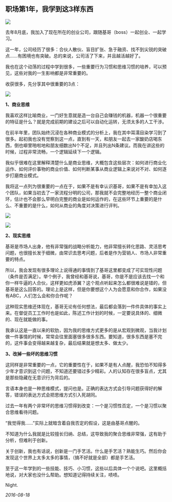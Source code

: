 ## 职场第1年，我学到这3样东西

![](http://mmbiz.qpic.cn/mmbiz_jpg/cicG9K6Wf5FYZ8jtprTvOXUs28omUIXcicHDUAGpuzHXRJpsYibUibku0OhYaBhy8s9L5IZL5DHKDmfNyZXetYYibSA/640?wx_fmt=jpeg&tp=webp&wxfrom=5)

去年8月底，我加入了现在所在的创业公司，跟随基哥（boss）一起创业、一起学习。

这一年，公司经历了很多：合伙人散伙、盲目扩张、急于融资、找不到尖锐的突破点……有困境也有突破。总的来说，公司活了下来，并且越活越好了。

我也在这个动荡的过程中学到很多，一些重要行为习惯和思维习惯的培养，可以预见，这些对我的一生影响都是非常重要的。

收获很多，先分享其中很重要的3点：

![](http://mmbiz.qpic.cn/mmbiz_jpg/cicG9K6Wf5FYZ8jtprTvOXUs28omUIXcicBRohL9cESlc0ZBHoQYUBEW8q6U0tlhF8fG6GpyRbEaul0tlbwerAaw/640?wx_fmt=jpeg&tp=webp&wxfrom=5&wx_lazy=1)

**1、商业思维**

我喜欢这样比喻商业，一门好生意就是造一台自己会赚钱的机器，机器一个很重要的特征是什么？就是完成前期的建设之后可以自动化运转，无须太多的人工干涉。

在前半年里，团队始终沉浸在各种商业模式的分析上，我在其中耳濡目染学习到了很多。起初我也没有觉察到这一点，直到有一天，和朋友一起去一家酸奶店喝东西，倒也噼里啪啦地和朋友细数出N个不足，并且列出N条建议。而我在讲这些的时候，过程非常流畅，一个逻辑延续下一个逻辑。

我似乎很难在这里解释清楚什么是商业思维，大概包含这些层次：如何进行商业化运作、如何评价事物的商业价值、如何判断某事从商业逻辑上来说对不对、如何逐步打磨商业模式。

我将这一点列为很重要的一点在于，如果不是有幸认识基哥，如果不是有幸加入这个团队，如果当初去了一家流程分明的公司，那我就不会完整地经历一整个商业闭环，估计也不会那么早明白完整的商业是如何运作的，在这些环节上重要的是什么、不重要的是什么，如何从商业的角度对决策进行评判。

![](http://mmbiz.qpic.cn/mmbiz_jpg/cicG9K6Wf5FYZ8jtprTvOXUs28omUIXciciaQ5uX23eaBKkRoobUc6K091kOoicTmzA3d9M4l9pJFXHvUJMAMuicFmQ/640?wx_fmt=jpeg&tp=webp&wxfrom=5&wx_lazy=1)

![](http://mmbiz.qpic.cn/mmbiz_jpg/cicG9K6Wf5FYZ8jtprTvOXUs28omUIXciciaQ5uX23eaBKkRoobUc6K091kOoicTmzA3d9M4l9pJFXHvUJMAMuicFmQ/640?wx_fmt=jpeg&tp=webp&wxfrom=5&wx_lazy=1)


**2、现实思维**

基哥是市场人出身，他有非常强的战略分析能力，他非常擅长转化思路、灵活思考问题，也很擅长发于细微，由常识去思考问题，后者是作为营销人、市场人非常重要的特点。

所以，我会发现有很多理论上说得通的事情到了基哥这里都变成了可实现性问题（条件是否满足）。举个例子，我曾经和基哥说，基哥，你是不是应该去找一个和你一样牛逼的人合伙，这样更如虎添翼？这个观点听起来怎么都很难说是错的，但基哥是这么回答的。理论上是这样，但是你要想这个人为会愿意和你合作，如果没有ABC，人们怎么会和你合作呢？

这种现实思维还体现在，基哥无论有任何想法，最后都会落到一件件具体的事实上来。在督促员工工作时也是如此，陈述工作计划的时候，一定要说具体的、细微的、现在就能做的事。

我承认这是一直以来的软肋，因为我的思维方式更多的是从宏观到微观，当我计划做一件事情的时候，常常会往里面塞很多很多东西。要知道，很多东西是塞不完的，这件事会变得越来越复杂，最后结果就是想太多、做太少。

**3、改掉一些坏的思维习惯**

这同样是非常重要的一点，它的重要性在于，如果不是有人点醒，我恐怕不知得多少年才意识到这个问题，不知道还要错过多少精彩。人的认知存在很多盲点，尤其是那些隐藏在无意识行为背后的。

言语本身也是一种思维模式，提问也是。正确的表达方式会引导问题获得好的解答，错误的表达方式会把思维方式引入死胡同。

过去一年有两个非常坏的思维习惯得到改变：一个是习惯性否定，一个是习惯以聚合思维看待问题。

“我觉得我……”实际上就暗含着自我否定的假设，这是由基哥点醒的。

不知道为什么我就是比较擅长归纳、总结，这导致我的聚合思维非常强，这有助于分析，但难利于创新。

关于创新，我也有话说，创新是一门手艺活。什么是手艺活？熟能生巧。然后你会发现这个世界上太多太多的事情，（搞不好就是全部）都是手艺活。

至于这一年学到的一些技能、技巧、小习惯，这些以后具体一个个说吧。这里概括地说，对大家也没什么帮助。想知道记得持续关注，啧啧。

Night.

*2016-08-18*